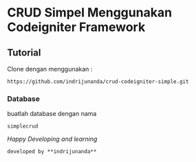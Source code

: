 # CRUD Simpel Menggunakan Codeigniter Framework

## Tutorial 

Clone dengan menggunakan :

```
https://github.com/indrijunanda/crud-codeigniter-simple.git
```

### Database 

buatlah database dengan nama

```
simplecrud
```



*Happy Developing and learning*



`developed by **indrijunanda**`